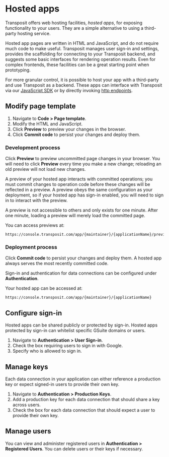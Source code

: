 # Hosted apps

Transposit offers web hosting facilities, _hosted apps_, for exposing functionality to your users. They are a simple alternative to using a third-party hosting service.

Hosted app pages are written in HTML and JavaScript, and do not require much code to make useful. Transposit manages user sign-in and settings, provides the scaffolding for connecting to your Transposit backend, and suggests some basic interfaces for rendering operation results. Even for complex frontends, these facilities can be a great starting point when prototyping.

For more granular control, it is possible to host your app with a third-party and use Transposit as a backend. These apps can interface with Transposit via our [JavaScript SDK](../references/js-sdk.md) or by directly invoking [http endpoints](endpoints.md).

## Modify page template

1. Navigate to **Code &gt; Page template**.
2. Modify the HTML and JavaScript.
3. Click **Preview** to preview your changes in the browser.
4. Click **Commit code** to persist your changes and deploy them.

### Development process

Click **Preview** to preview uncommitted page changes in your browser. You will need to click **Preview** every time you make a new change; reloading an old preview will not load new changes.

A preview of your hosted app interacts with committed operations; you must commit changes to operation code before these changes will be reflected in a preview. A preview obeys the same configuration as your deployment, so if your hosted app has sign-in enabled, you will need to sign in to interact with the preview.

A preview is not accessible to others and only exists for one minute. After one minute, loading a preview will merely load the committed page.

You can access previews at:

```text
https://console.transposit.com/app/{maintainer}/{applicationName}/preview
```

### Deployment process

Click **Commit code** to persist your changes and deploy them. A hosted app always serves the most recently committed code.

Sign-in and authentication for data connections can be configured under **Authentication**.

Your hosted app can be accessed at:

```text
https://console.transposit.com/app/{maintainer}/{applicationName}
```

## Configure sign-in

Hosted apps can be shared publicly or protected by sign-in. Hosted apps protected by sign-in can whitelist specific GSuite domains or users.

1. Navigate to **Authentication &gt; User Sign-in**.
2. Check the box requiring users to sign in with Google.
3. Specify who is allowed to sign in.

## Manage keys

Each data connection in your application can either reference a production key or expect signed-in users to provide their own key.

1. Navigate to **Authentication &gt; Production Keys**.
2. Add a production key for each data connection that should share a key across users.
3. Check the box for each data connection that should expect a user to provide their own key.

## Manage users

You can view and administer registered users in **Authentication &gt; Registered Users**. You can delete users or their keys if necessary.

